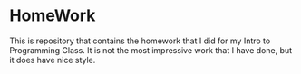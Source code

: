 HomeWork
========

This is repository that contains the homework that I did for my Intro to Programming Class. It is not the most impressive work that I have done, but it does have nice style. 


